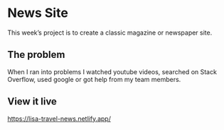 # News Site

This week’s project is to create a classic magazine or newspaper site.

## The problem

When I ran into problems I watched youtube videos, searched on Stack Overflow, used google or got help from my team members.

## View it live
https://lisa-travel-news.netlify.app/

